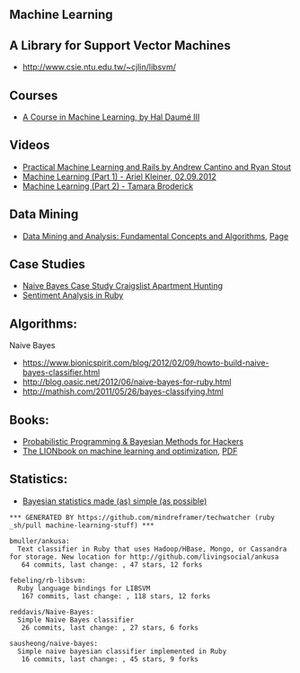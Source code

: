 ## Machine Learning

## A Library for Support Vector Machines
- http://www.csie.ntu.edu.tw/~cjlin/libsvm/


## Courses
  - [A Course in Machine Learning, by Hal Daumé III](http://ciml.info/)

## Videos
  - [Practical Machine Learning and Rails by Andrew Cantino and Ryan Stout](http://www.youtube.com/watch?v=vy_zQ1-F0JI)
  - [Machine Learning (Part 1) - Ariel Kleiner, 02.09.2012](http://www.youtube.com/watch?v=77i31ojEFJk)
  - [Machine Learning (Part 2) - Tamara Broderick](http://www.youtube.com/watch?v=4baKKLtFK04)


## Data Mining
  - [Data Mining and Analysis: Fundamental Concepts and Algorithms](http://www.dcc.ufmg.br/miningalgorithms/files/pdf/dmafca.pdf), [Page](http://www.dcc.ufmg.br/livros/miningalgorithms/DokuWiki/doku.php?id=pdf)


## Case Studies
  - [Naive Bayes Case Study Craigslist Apartment Hunting](http://www.uvm.edu/~ejeldrid/resources/332.pdf)
  - [Sentiment Analysis in Ruby](http://srug.pl/assets/mateusz-drozdzynski-sentiment-analysis-in-ruby.pdf)

## Algorithms:
  Naive Bayes
  - https://www.bionicspirit.com/blog/2012/02/09/howto-build-naive-bayes-classifier.html
  - http://blog.oasic.net/2012/06/naive-bayes-for-ruby.html
  - http://mathish.com/2011/05/26/bayes-classifying.html

## Books:
  - [Probabilistic Programming & Bayesian Methods for Hackers](http://camdavidsonpilon.github.io/Probabilistic-Programming-and-Bayesian-Methods-for-Hackers/)
  - [The LIONbook on machine learning and optimization](http://www.lionsolver.com/LIONbook/), [PDF](http://www.lionsolver.com/static/lionbook.pdf)


## Statistics:
  - [Bayesian statistics made (as) simple (as possible)](http://www.youtube.com/watch?v=bobeo5kFz1g)

<!-- PROJECTS_LIST_START -->
    *** GENERATED BY https://github.com/mindreframer/techwatcher (ruby _sh/pull machine-learning-stuff) *** 

    bmuller/ankusa:
      Text classifier in Ruby that uses Hadoop/HBase, Mongo, or Cassandra for storage. New location for http://github.com/livingsocial/ankusa
       64 commits, last change: , 47 stars, 12 forks

    febeling/rb-libsvm:
      Ruby language bindings for LIBSVM
       167 commits, last change: , 118 stars, 12 forks

    reddavis/Naive-Bayes:
      Simple Naive Bayes classifier
       26 commits, last change: , 27 stars, 6 forks

    sausheong/naive-bayes:
      Simple naive bayesian classifier implemented in Ruby
       16 commits, last change: , 45 stars, 9 forks
<!-- PROJECTS_LIST_END -->
